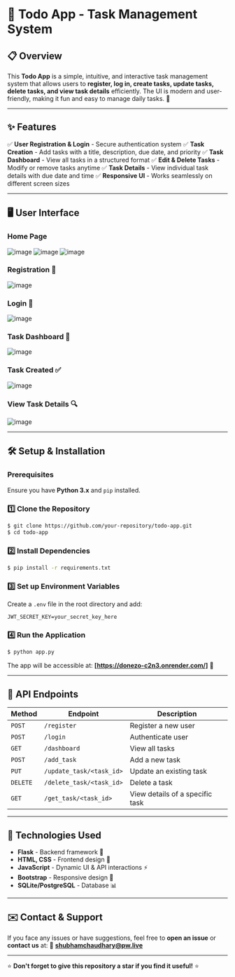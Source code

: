# 📌 Todo App - Task Management System

## 📋 Overview
This **Todo App** is a simple, intuitive, and interactive task management system that allows users to **register, log in, create tasks, update tasks, delete tasks, and view task details** efficiently. The UI is modern and user-friendly, making it fun and easy to manage daily tasks. 🚀

---

## ✨ Features
✅ **User Registration & Login** - Secure authentication system
✅ **Task Creation** - Add tasks with a title, description, due date, and priority
✅ **Task Dashboard** - View all tasks in a structured format
✅ **Edit & Delete Tasks** - Modify or remove tasks anytime
✅ **Task Details** - View individual task details with due date and time
✅ **Responsive UI** - Works seamlessly on different screen sizes

---

## 🖥️ User Interface

### **Home Page**
![image](https://github.com/user-attachments/assets/84f775d0-127e-4954-a2a9-5b4708bd67dd)
![image](https://github.com/user-attachments/assets/0400ceab-5456-44d5-8305-09caccd747ee)
![image](https://github.com/user-attachments/assets/62470a76-86da-4756-b0dc-83f94f277194)

### **Registration** 📝
![image](https://github.com/user-attachments/assets/6a6bb4d1-6688-4868-bcc4-8a4a356ff47a)

### **Login** 🔐
![image](https://github.com/user-attachments/assets/2168186d-2efd-418a-b382-8d5785fedfc0)

### **Task Dashboard** 📌
![image](https://github.com/user-attachments/assets/2666a6c8-9937-4369-a701-e996139b2790)

### **Task Created** ✅
![image](https://github.com/user-attachments/assets/c84eff95-3e47-4d48-9e11-b9474f3a6f31)

### **View Task Details** 🔍
![image](https://github.com/user-attachments/assets/50494279-dee9-4e1f-85b5-2ba5811922d3)

---

## 🛠️ Setup & Installation

### **Prerequisites**
Ensure you have **Python 3.x** and `pip` installed.

### **1️⃣ Clone the Repository**
```bash
$ git clone https://github.com/your-repository/todo-app.git
$ cd todo-app
```

### **2️⃣ Install Dependencies**
```bash
$ pip install -r requirements.txt
```

### **3️⃣ Set up Environment Variables**
Create a `.env` file in the root directory and add:
```
JWT_SECRET_KEY=your_secret_key_here
```

### **4️⃣ Run the Application**
```bash
$ python app.py
```

The app will be accessible at: **[https://donezo-c2n3.onrender.com/]** 🎉

---

## 📡 API Endpoints
| Method | Endpoint | Description |
|--------|----------|--------------|
| `POST` | `/register` | Register a new user |
| `POST` | `/login` | Authenticate user |
| `GET` | `/dashboard` | View all tasks |
| `POST` | `/add_task` | Add a new task |
| `PUT` | `/update_task/<task_id>` | Update an existing task |
| `DELETE` | `/delete_task/<task_id>` | Delete a task |
| `GET` | `/get_task/<task_id>` | View details of a specific task |

---

## 📌 Technologies Used
- **Flask** - Backend framework 🐍
- **HTML, CSS** - Frontend design 🎨
- **JavaScript** - Dynamic UI & API interactions ⚡
- **Bootstrap** - Responsive design 📱
- **SQLite/PostgreSQL** - Database 📊

---

## ✉️ Contact & Support
If you face any issues or have suggestions, feel free to **open an issue** or **contact us** at:
📧 **shubhamchaudhary@pw.live**

---

⭐ **Don't forget to give this repository a star if you find it useful!** ⭐

